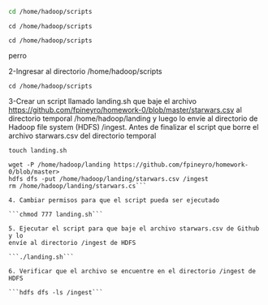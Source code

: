 ```bash
cd /home/hadoop/scripts
```

```linux
cd /home/hadoop/scripts
```

```
cd /home/hadoop/scripts
```

perro




2-Ingresar al directorio /home/hadoop/scripts

```cd /home/hadoop/scripts```

3-Crear un script llamado landing.sh que baje el archivo
https://github.com/fpineyro/homework-0/blob/master/starwars.csv al
directorio temporal /home/hadoop/landing y luego lo envíe al
directorio de Hadoop file system (HDFS) /ingest. Antes de finalizar el
script que borre el archivo starwars.csv del directorio temporal



```touch landing.sh```

```#!/bin/bash
wget -P /home/hadoop/landing https://github.com/fpineyro/homework-0/blob/master>
hdfs dfs -put /home/hadoop/landing/starwars.csv /ingest
rm /home/hadoop/landing/starwars.cs```

4. Cambiar permisos para que el script pueda ser ejecutado

```chmod 777 landing.sh```

5. Ejecutar el script para que baje el archivo starwars.csv de Github y lo
envíe al directorio /ingest de HDFS

```./landing.sh```

6. Verificar que el archivo se encuentre en el directorio /ingest de HDFS

```hdfs dfs -ls /ingest```


